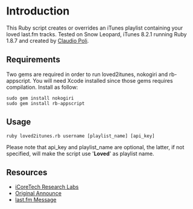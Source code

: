# Introduction

This Ruby script creates or overrides an iTunes playlist containing your loved last.fm tracks.
Tested on Snow Leopard, iTunes 8.2.1 running Ruby 1.8.7 and created by [Claudio Poli](http://www.workingwithrails.com/person/7834-claudio-poli).

## Requirements

Two gems are required in order to run loved2itunes, nokogiri and rb-appscript.
You will need Xcode installed since those gems requires compilation.
Install as follow:

    sudo gem install nokogiri
    sudo gem install rb-appscript

## Usage

    ruby loved2itunes.rb username [playlist_name] [api_key]

Please note that api\_key and playlist\_name are optional, the latter, if not specified, will make the script use '__Loved__' as playlist name.

## Resources
* [iCoreTech Research Labs](http://www.icoretech.org)
* [Original Announce](http://www.icoretech.org/2009/09/last-fm-loved-tracks-to-itunes/)
* [last.fm Message](http://www.last.fm/forum/21716/_/448880/2#f10474933)

[Claudio Poli]: http://www.icoretech.org